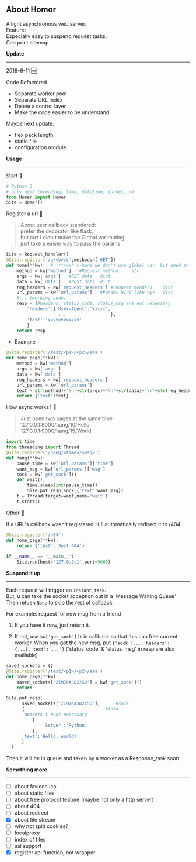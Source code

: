 ## About Homor

A light asynchronous web server.<br>Feature: <br>Especially easy to suspend request tasks.<br>Can print sitemap

**Update**

---

2018-6-11 :new:

Code Refactored 

 - Separate worker pool
 - Separate URL Index
 - Delete a control layer
 - Make the code easier to be understand

Maybe next update:

- flex pack length
- static file
- configuration module

**Usage**

---

Start :arrow_down_small:

```python
# Python 3
# only need threading, time, datetime, socket, re
from Homer import Homer
Site = Homer()
```
Register a url :arrow_down_small:
>About user callback standered:<br>prefer the decorator like flask, <br>but cuz I didn't make the Global var routing<br>just take a easier way to pass the params
```python
Site = Request_handler()
@Site.register('/a/<b>/c',methods=['GET'])
def home(**kw):  # '**xxx' <-here we don't use global var, but need an entrance
	method = kw['method']	#Request method 	str
	args = kw['args']	#GET data	dict
	data = kw['data']	#POST data	dict
	req_headers = kw['request_headers']	#request headers	dict
	url_params = kw['url_params']	#Params bind like <p>	dict
	#... (working code)
	resp = {#headers, status_code, status_msg are not necessary
		'headers':{'User-Agent':'xxxxx',
					...					},
		'text':'xxxxxxxxxxxx'
		}
	return resp
```
- Example

```python
@Site.register('/test/<p1>/<p2>/aaa')
def home_page(**kw):
	method = kw['method']
	args = kw['args']
	data = kw['data']
	req_headers = kw['request_headers']
	url_params = kw['url_params']
	text = str(method)+'\n'+str(args)+'\n'+str(data)+'\n'+str(req_headers)+'\n'+str(url_params)
	return {'text':text}
```
​How async works? :arrow_down_small:

>Just open two pages at the same time<br>127.0.0.1:9000/hang/10/Hello<br>127.0.0.1:9000/hang/15/World

```python
import time
from threading import Thread
@Site.register('/hang/<time>/<msg>')	
def hang(**kw):
	pause_time = kw['url_params']['time']
	want_msg = kw['url_params']['msg']
	sock = kw['get_sock']()
	def wait():
		time.sleep(int(pause_time))
		Site.put_resp(sock,{'text':want_msg})
	t = Thread(target=wait,name='wait')
	t.start()
```
Other :arrow_down_small:

If a URL's callback wasn't registered, it'll automatically redirect it to /404

```python
@Site.register('/404')
def home_page(**kw):
	return {'text':'Just 404'}
	
if __name__ == '__main__':
	Site.run(host='127.0.0.1',port=9000)
```



**Suspend it up**

---

Each request will trigger an `Instant_task`.<br>But, u can take the socket acception out in a 'Message Waiting Queue'<br>Then retuen `None` to skip the rest of callback<br>

For example:
request for new msg from a friend

1. If you have it now, just return it.

2. If not, use `kw['get_sock']()` in callback so that this can free current worker. 
  When you got the new msg, put `{'sock':...,'headers':{...},'text':'...'}` 
  ('status_code' & 'status_msg' in resp are also avaliable)
  ```python
  saved_sockets = {}
  @Site.register('/test/<p1>/<p2>/aaa')
  def home_page(**kw):
      saved_sockets['ZIM7KASD22SD'] = kw['get_sock']() 
      return
  
  Site.put_resp(	
  		saved_sockets['ZIM7KASD22SD'],		#sock
  		{								#info
  		'headers': #not necessary
  			{
  				'Server':'Python'
  			},
  		'text':'Hello, world!'
  		}	
  	)
  ```
  Then it will be in queue and taken by a worker as a Response_task soon

**Something more**

---

- [ ] about favicon.ico
- [ ] about static files
- [ ] about free protocol feature (maybe not only a http server)
- [ ] about 404
- [ ] about redirect
- [x] about file stream
- [ ] why not split cookies?
- [ ] localproxy
- [ ] index of files
- [ ] ssl support
- [x] register api function, not wrapper
